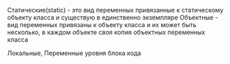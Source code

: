 Статические(static) - это вид переменных привязанные к статическому объекту класса и существую в единственно экземпляре
Объектные - вид переменных привязаны к объекту класса и их может быть несколько, в каждом объекте своя копия объектных переменных класса

Локальные, Переменные уровня блока кода